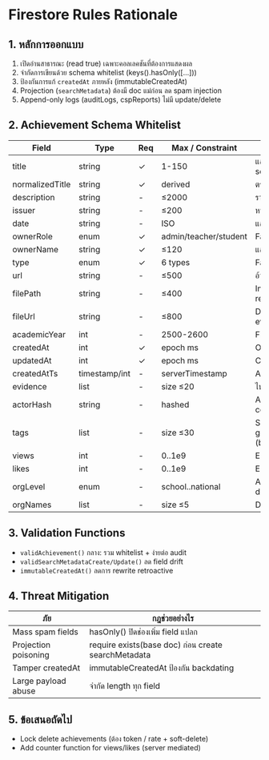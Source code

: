 # Firestore Rules Rationale

## 1. หลักการออกแบบ
1. เปิดอ่านสาธารณะ (read true) เฉพาะคอลเลคชันที่ต้องการแสดงผล
2. จำกัดการเขียนด้วย schema whitelist (keys().hasOnly([...]))
3. ป้องกันการแก้ `createdAt` ภายหลัง (immutableCreatedAt)
4. Projection (`searchMetadata`) ต้องมี doc แม่ก่อน ลด spam injection
5. Append-only logs (auditLogs, cspReports) ไม่มี update/delete

## 2. Achievement Schema Whitelist
| Field | Type | Req | Max / Constraint | เหตุผล |
|-------|------|-----|------------------|--------|
| title | string | ✓ | 1-150 | แสดงผลหลัก / search |
| normalizedTitle | string | ✓ | derived | ตรวจ duplicate |
| description | string | - | ≤2000 | รายละเอียด |
| issuer | string | - | ≤200 | หน่วยงาน |
| date | string | - | ISO | แสดงวันออก |
| ownerRole | enum | ✓ | admin/teacher/student | Facet |
| ownerName | string | ✓ | ≤120 | แสดง & facet |
| type | enum | ✓ | 6 types | Facet |
| url | string | - | ≤500 | อ้างอิงภายนอก |
| filePath | string | - | ≤400 | Internal reference |
| fileUrl | string | - | ≤800 | Display evidence |
| academicYear | int | - | 2500-2600 | Filter/analytics |
| createdAt | int | ✓ | epoch ms | Ordering |
| updatedAt | int | ✓ | epoch ms | Cache control |
| createdAtTs | timestamp/int | - | serverTimestamp | Auditing |
| evidence | list | - | size ≤20 | ไฟล์แนบ |
| actorHash | string | - | hashed | Abuse correlation |
| tags | list | - | size ≤30 | Semantic grouping (basic) |
| views | int | - | 0..1e9 | Engagement |
| likes | int | - | 0..1e9 | Engagement |
| orgLevel | enum | - | school..national | Analytics dimension |
| orgNames | list | - | size ≤5 | Drilldown |

## 3. Validation Functions
- `validAchievement()` กลาง: รวม whitelist + ง่ายต่อ audit
- `validSearchMetadataCreate/Update()` ลด field drift
- `immutableCreatedAt()` ลดการ rewrite retroactive

## 4. Threat Mitigation
| ภัย | กฎช่วยอย่างไร |
|-----|---------------|
| Mass spam fields | hasOnly() ปิดช่องเพิ่ม field แปลก |
| Projection poisoning | require exists(base doc) ก่อน create searchMetadata |
| Tamper createdAt | immutableCreatedAt ป้องกัน backdating |
| Large payload abuse | จำกัด length ทุก field |

## 5. ข้อเสนอถัดไป
- Lock delete achievements (ต้อง token / rate + soft-delete)
- Add counter function for views/likes (server mediated)
